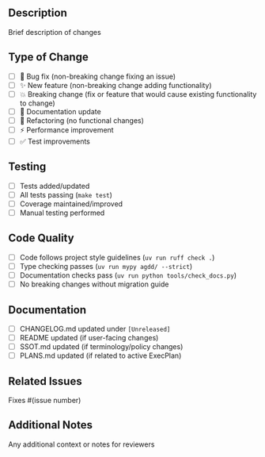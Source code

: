 ## Description
Brief description of changes

## Type of Change
- [ ] 🐛 Bug fix (non-breaking change fixing an issue)
- [ ] ✨ New feature (non-breaking change adding functionality)
- [ ] 💥 Breaking change (fix or feature that would cause existing functionality to change)
- [ ] 📝 Documentation update
- [ ] 🔧 Refactoring (no functional changes)
- [ ] ⚡ Performance improvement
- [ ] ✅ Test improvements

## Testing
- [ ] Tests added/updated
- [ ] All tests passing (`make test`)
- [ ] Coverage maintained/improved
- [ ] Manual testing performed

## Code Quality
- [ ] Code follows project style guidelines (`uv run ruff check .`)
- [ ] Type checking passes (`uv run mypy agdd/ --strict`)
- [ ] Documentation checks pass (`uv run python tools/check_docs.py`)
- [ ] No breaking changes without migration guide

## Documentation
- [ ] CHANGELOG.md updated under `[Unreleased]`
- [ ] README updated (if user-facing changes)
- [ ] SSOT.md updated (if terminology/policy changes)
- [ ] PLANS.md updated (if related to active ExecPlan)

## Related Issues
Fixes #(issue number)

## Additional Notes
Any additional context or notes for reviewers
